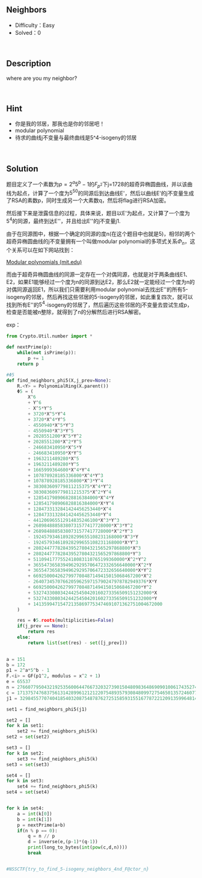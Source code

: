 ## Neighbors

+ Difficulty：Easy
+ Solved：0

<br/>

## Description

where are you my neighbor?

<br/>

## Hint

+ 你是我的邻居，那我也是你的邻居吧！
+ modular polynomial
+ 待求的曲线j不变量与最终曲线是5^4-isogeny的邻居


<br/>

## Solution

题目定义了一个素数为$p = 2^{a}5^b-1$的$F_{p^2}$下j=1728的超奇异椭圆曲线，并以该曲线为起点，计算了一个度为$5^{50}$的同源后到达曲线E'，然后以曲线E'的j不变量生成了RSA的素数p，同时生成另一个大素数q，然后将flag进行RSA加密。

然后接下来是泄露信息的过程，具体来说，题目以E'为起点，又计算了一个度为$5^4$的同源，最终到达E''，并且给出E''的j不变量j1.

由于在同源图中，根据一个确定的同源的度n(在这个题目中也就是5)，相邻的两个超奇异椭圆曲线的j不变量拥有一个叫做modular polynomial的多项式关系$\Phi_n$，这个关系可以在如下网站找到：

[Modular polynomials (mit.edu)](https://math.mit.edu/~drew/ClassicalModPolys.html)

而由于超奇异椭圆曲线的同源一定存在一个对偶同源，也就是对于两条曲线E1、E2，如果E1能够经过一个度为n的同源到达E2，那么E2就一定能经过一个度为n的对偶同源返回E1，所以我们只需要利用modular polynomial去找出E''的所有5-isogeny的邻居，然后再找这些邻居的5-isogeny的邻居，如此重复四次，就可以找到所有E''的$5^4$-isogeny的邻居了，然后遍历这些邻居的j不变量去尝试生成p，检查是否能被n整除，就得到了n的分解然后进行RSA解密。

exp：

```python
from Crypto.Util.number import *

def nextPrime(p):
    while(not isPrime(p)):
        p += 1
    return p

#Φ5
def find_neighbors_phi5(X,j_prev=None):
    R.<Y> = PolynomialRing(X.parent())
    Φ5 = (
        X^6
        + Y^6
        - X^5*Y^5 
        + 3720*X^5*Y^4 
        + 3720*X^4*Y^5 
        - 4550940*X^5*Y^3 
        - 4550940*X^3*Y^5
        + 2028551200*X^5*Y^2 
        + 2028551200*X^2*Y^5
        - 246683410950*X^5*Y
        - 246683410950*X*Y^5 
        + 1963211489280*X^5 
        + 1963211489280*Y^5 
        + 1665999364600*X^4*Y^4 
        + 107878928185336800*X^4*Y^3 
        + 107878928185336800*X^3*Y^4 
        + 383083609779811215375*X^4*Y^2 
        + 383083609779811215375*X^2*Y^4
        + 128541798906828816384000*X^4*Y 
        + 128541798906828816384000*X*Y^4  
        + 1284733132841424456253440*X^4
        + 1284733132841424456253440*Y^4
        - 441206965512914835246100*X^3*Y^3  
        + 26898488858380731577417728000*X^3*Y^2 
        + 26898488858380731577417728000*X^2*Y^3 
        - 192457934618928299655108231168000*X^3*Y
        - 192457934618928299655108231168000*X*Y^3 
        + 280244777828439527804321565297868800*X^3
        + 280244777828439527804321565297868800*Y^3
        + 5110941777552418083110765199360000*X^2*Y^2 
        + 36554736583949629295706472332656640000*X^2*Y 
        + 36554736583949629295706472332656640000*X*Y^2        
        + 6692500042627997708487149415015068467200*X^2 
        - 264073457076620596259715790247978782949376*X*Y 
        + 6692500042627997708487149415015068467200*Y^2 
        + 53274330803424425450420160273356509151232000*X 
        + 53274330803424425450420160273356509151232000*Y 
        + 141359947154721358697753474691071362751004672000
    )

    res = Φ5.roots(multiplicities=False)
    if(j_prev == None):
        return res
    else:
        return list(set(res) - set([j_prev]))
    

a = 151
b = 172
p1 = 2^a*5^b - 1
F.<i> = GF(p1^2, modulus = x^2 + 1)
e = 65537
n = 27660779504321925356006447667320327390150480983648690901006174352749339874518759333831733034192127427897623854124514212301624188883116023679233194726978962252585566329625462410597485158957857003260340456610951535430042915065253353543837935016496092356489028408052863701705400021364167367862977808597173766465657159249607404278555781
c = 17137574768375613142899612121220754893579308480997275465013572460778148685559737592316898103173913046913093108521865424971517481171364906226416089569353963219436198051916581024399601607752314215085545336295450568344615872394961924295547685771955504826631319190372175753842519822279019714777697711192486128339049294501128261475088218
j1 = 3298455770740418540320875487876272515859315516778722120913599648146333514148291435827951366406176762948612097557652865226784729596111676446684986604300101971837911163*i + 4537130021779297048213998573445169432922796703632002090410524491881919608982806774072433257149497571183513473757657759960381311229351179660958581657639633158226859944

set1 = find_neighbors_phi5(j1)

set2 = []
for k in set1:
    set2 += find_neighbors_phi5(k)
set2 = set(set2)

set3 = []
for k in set2:
    set3 += find_neighbors_phi5(k)
set3 = set(set3)

set4 = []
for k in set3:
    set4 += find_neighbors_phi5(k)
set4 = set(set4)


for k in set4:
    a = int(k[0])
    b = int(k[1])
    p = nextPrime(a+b)
    if(n % p == 0):
        q = n // p
        d = inverse(e,(p-1)*(q-1))
        print(long_to_bytes(int(pow(c,d,n))))
        break


#NSSCTF{try_to_find_5-isogeny_neighbors_4nd_F@ctor_n}
```

